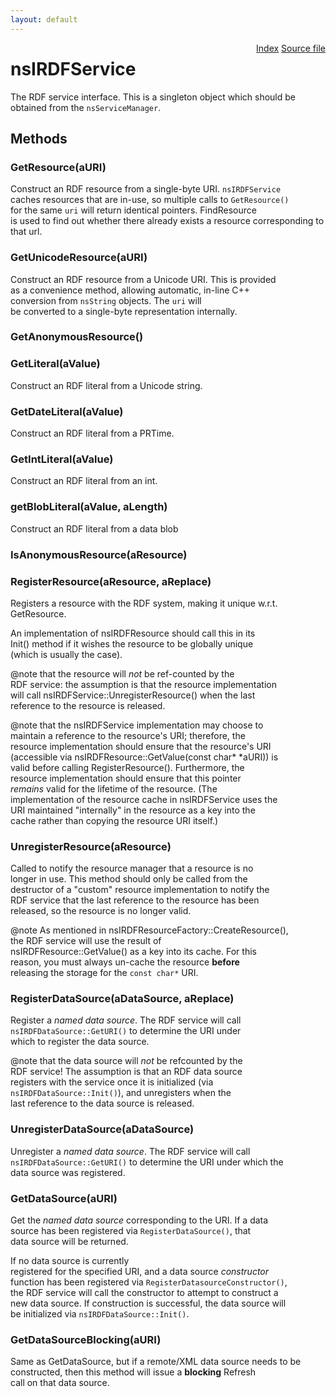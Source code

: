 ```yaml
---
layout: default
---
```

<div class='links' style='float:right'><a href="../index.html">Index</a>
<a href="http://dxr.mozilla.org/mozilla-central/source/rdf/base/nsIRDFService.idl">Source file</a>
</div>

# nsIRDFService #
  
The RDF service interface. This is a singleton object which should be  
obtained from the <code>nsServiceManager</code>.  
  

## Methods ##

### GetResource(aURI) ###
  
Construct an RDF resource from a single-byte URI. <code>nsIRDFService</code>  
caches resources that are in-use, so multiple calls to <code>GetResource()</code>  
for the same <code>uri</code> will return identical pointers. FindResource  
is used to find out whether there already exists a resource corresponding to that url.  
  

### GetUnicodeResource(aURI) ###
  
Construct an RDF resource from a Unicode URI. This is provided  
as a convenience method, allowing automatic, in-line C++  
conversion from <code>nsString</code> objects. The <code>uri</code> will  
be converted to a single-byte representation internally.  
  

### GetAnonymousResource() ###

### GetLiteral(aValue) ###
  
Construct an RDF literal from a Unicode string.  
  

### GetDateLiteral(aValue) ###
  
Construct an RDF literal from a PRTime.  
  

### GetIntLiteral(aValue) ###
  
Construct an RDF literal from an int.  
  

### getBlobLiteral(aValue, aLength) ###
  
Construct an RDF literal from a data blob  
  

### IsAnonymousResource(aResource) ###

### RegisterResource(aResource, aReplace) ###
  
Registers a resource with the RDF system, making it unique w.r.t.  
GetResource.  
  
An implementation of nsIRDFResource should call this in its  
Init() method if it wishes the resource to be globally unique  
(which is usually the case).  
  
@note that the resource will <i>not</i> be ref-counted by the  
RDF service: the assumption is that the resource implementation  
will call nsIRDFService::UnregisterResource() when the last  
reference to the resource is released.  
  
@note that the nsIRDFService implementation may choose to  
maintain a reference to the resource's URI; therefore, the  
resource implementation should ensure that the resource's URI  
(accessible via nsIRDFResource::GetValue(const char* *aURI)) is  
valid before calling RegisterResource(). Furthermore, the  
resource implementation should ensure that this pointer  
<i>remains</i> valid for the lifetime of the resource. (The  
implementation of the resource cache in nsIRDFService uses the  
URI maintained "internally" in the resource as a key into the  
cache rather than copying the resource URI itself.)  
  

### UnregisterResource(aResource) ###
  
Called to notify the resource manager that a resource is no  
longer in use. This method should only be called from the  
destructor of a "custom" resource implementation to notify the  
RDF service that the last reference to the resource has been  
released, so the resource is no longer valid.  
  
@note As mentioned in nsIRDFResourceFactory::CreateResource(),  
the RDF service will use the result of  
nsIRDFResource::GetValue() as a key into its cache. For this  
reason, you must always un-cache the resource <b>before</b>  
releasing the storage for the <code>const char*</code> URI.  
  

### RegisterDataSource(aDataSource, aReplace) ###
  
Register a <i>named data source</i>. The RDF service will call  
<code>nsIRDFDataSource::GetURI()</code> to determine the URI under  
which to register the data source.  
  
@note that the data source will <i>not</i> be refcounted by the  
RDF service! The assumption is that an RDF data source  
registers with the service once it is initialized (via  
<code>nsIRDFDataSource::Init()</code>), and unregisters when the  
last reference to the data source is released.  
  

### UnregisterDataSource(aDataSource) ###
  
Unregister a <i>named data source</i>. The RDF service will call  
<code>nsIRDFDataSource::GetURI()</code> to determine the URI under which the  
data source was registered.  
  

### GetDataSource(aURI) ###
  
Get the <i>named data source</i> corresponding to the URI. If a data  
source has been registered via <code>RegisterDataSource()</code>, that  
data source will be returned.  
  
If no data source is currently  
registered for the specified URI, and a data source <i>constructor</i>  
function has been registered via <code>RegisterDatasourceConstructor()</code>,  
the RDF service will call the constructor to attempt to construct a  
new data source. If construction is successful, the data source will  
be initialized via <code>nsIRDFDataSource::Init()</code>.  
  

### GetDataSourceBlocking(aURI) ###
  
Same as GetDataSource, but if a remote/XML data source needs to be  
constructed, then this method will issue a <b>blocking</b> Refresh  
call on that data source.  
  
